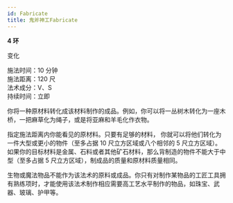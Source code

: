 ```yaml
---
id: Fabricate
title: 鬼斧神工Fabricate
---
```


**4 环**

变化

施法时间：10 分钟  
施法距离：120 尺  
法术成分：V、S  
持续时间：立即

你将一种原材料转化成该材料制作的成品。例如，你可以将一丛树木转化为一座木桥，一把麻草化为绳子，或是将亚麻和羊毛化作衣物。

指定施法距离内你能看见的原材料。只要有足够的材料，
你就可以将他们转化为一件大型或更小的物件（至多占据 10 尺立方区域或八个相邻的 5 尺立方区域）。如果你的目标材料是金属、石料或者其他矿石材料，那么背制造的物件不能大于中型（至多占据 5 尺立方区域），制成品的质量和原材料质量相同。

生物或魔法物品不能作为该法术的原料或成品。你只有对制作某物品的工匠工具拥有熟练项时，才能使用该法术制作相应需要高工艺水平制作的物品，如珠宝、武器、玻璃、护甲等。
